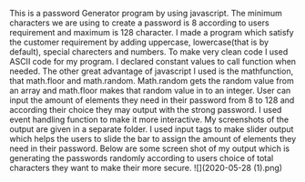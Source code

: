 This is a password Generator program by using javascript. The minimum characters we are using to create a password is 8 according to users requirement and maximum is 128 character.
I made a program which satisfy the customer requirement by adding uppercase, lowercase(that is by default), special charecters and numbers. 
To make very clean code I used ASCII code for my program.
I declared constant values to call function when needed.
The other great advantage of javascript I used is the mathfunction, that math.floor and math.random. Math.random gets the random value from an array and math.floor makes that random value in to an integer.
User can input the amount of elements they need in their password from 8 to 128 and according their choice they may output with the strong password.
I used event handling function to make it more interactive.
My screenshots of the output are given in a separate folder.
I used input tags to make slider output which helps the users to slide the bar to assign the amount of elements they need in their password.
Below are some screen shot of my output which is generating the passwords randomly according to users choice of total characters they want to make their more secure.
![](2020-05-28 (1).png)
